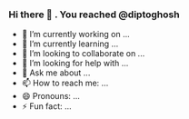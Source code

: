 ### Hi there 👋 . You reached @diptoghosh
- 🔭 I’m currently working on ...
- 🌱 I’m currently learning ...
- 👯 I’m looking to collaborate on ...
- 🤔 I’m looking for help with ...
- 💬 Ask me about ...
- 📫 How to reach me: ...
- 😄 Pronouns: ...
- ⚡ Fun fact: ...
<!--
**diptoghosh/diptoghosh** is a ✨ _special_ ✨ repository because its `README.md` (this file) appears on your GitHub profile.
-->
